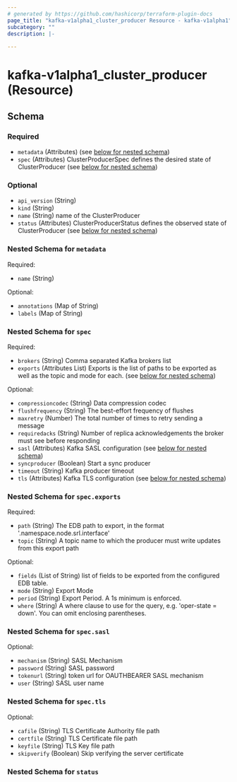 ```yaml
---
# generated by https://github.com/hashicorp/terraform-plugin-docs
page_title: "kafka-v1alpha1_cluster_producer Resource - kafka-v1alpha1"
subcategory: ""
description: |-
  
---
```


# kafka-v1alpha1_cluster_producer (Resource)





<!-- schema generated by tfplugindocs -->
## Schema

### Required

- `metadata` (Attributes) (see [below for nested schema](#nestedatt--metadata))
- `spec` (Attributes) ClusterProducerSpec defines the desired state of ClusterProducer (see [below for nested schema](#nestedatt--spec))

### Optional

- `api_version` (String)
- `kind` (String)
- `name` (String) name of the ClusterProducer
- `status` (Attributes) ClusterProducerStatus defines the observed state of ClusterProducer (see [below for nested schema](#nestedatt--status))

<a id="nestedatt--metadata"></a>
### Nested Schema for `metadata`

Required:

- `name` (String)

Optional:

- `annotations` (Map of String)
- `labels` (Map of String)


<a id="nestedatt--spec"></a>
### Nested Schema for `spec`

Required:

- `brokers` (String) Comma separated Kafka brokers list
- `exports` (Attributes List) Exports is the list of paths to be exported as well as the topic and mode for each. (see [below for nested schema](#nestedatt--spec--exports))

Optional:

- `compressioncodec` (String) Data compression codec
- `flushfrequency` (String) The best-effort frequency of flushes
- `maxretry` (Number) The total number of times to retry sending a message
- `requiredacks` (String) Number of replica acknowledgements the broker must see before responding
- `sasl` (Attributes) Kafka SASL configuration (see [below for nested schema](#nestedatt--spec--sasl))
- `syncproducer` (Boolean) Start a sync producer
- `timeout` (String) Kafka producer timeout
- `tls` (Attributes) Kafka TLS configuration (see [below for nested schema](#nestedatt--spec--tls))

<a id="nestedatt--spec--exports"></a>
### Nested Schema for `spec.exports`

Required:

- `path` (String) The EDB path to export, in the format '.namespace.node.srl.interface'
- `topic` (String) A topic name to which the producer must write
updates from this export path

Optional:

- `fields` (List of String) list of fields to be exported from the configured EDB table.
- `mode` (String) Export Mode
- `period` (String) Export Period. A 1s minimum is enforced.
- `where` (String) A where clause to use for the query, e.g. 'oper-state = down'. You can omit enclosing parentheses.


<a id="nestedatt--spec--sasl"></a>
### Nested Schema for `spec.sasl`

Optional:

- `mechanism` (String) SASL Mechanism
- `password` (String) SASL password
- `tokenurl` (String) token url for OAUTHBEARER SASL mechanism
- `user` (String) SASL user name


<a id="nestedatt--spec--tls"></a>
### Nested Schema for `spec.tls`

Optional:

- `cafile` (String) TLS Certificate Authority file path
- `certfile` (String) TLS Certificate file path
- `keyfile` (String) TLS Key file path
- `skipverify` (Boolean) Skip verifying the server certificate



<a id="nestedatt--status"></a>
### Nested Schema for `status`
